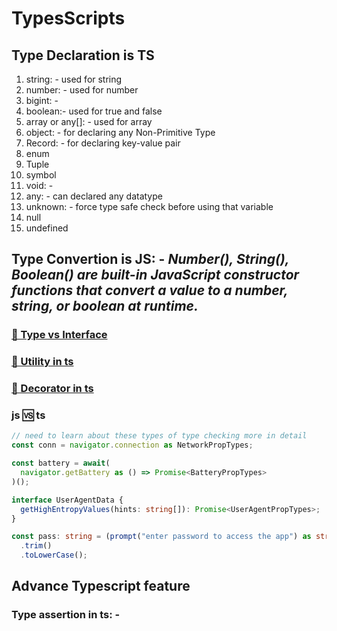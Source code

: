 # **TypesScripts**

## **Type Declaration is TS**

1. string: - used for string
2. number: - used for number
3. bigint: -
4. boolean:- used for true and false
5. array<type> or any[]: - used for array
6. object: - for declaring any Non-Primitive Type
7. Record: - for declaring key-value pair
8. enum
9. Tuple
10. symbol
11. void: -
12. any: - can declared any datatype
13. unknown: - force type safe check before using that variable
14. null
15. undefined

## **Type Convertion is JS: -** _Number(), String(), Boolean() are built-in JavaScript constructor functions that convert a value to a number, string, or boolean at runtime._

### **[🔗 Type vs Interface](./tslang/typeVSinterface.md)**

### **[🔗 Utility in ts](./tslang/tsUtilities.md)**

### **[🔗 Decorator in ts](./tslang/decoratorints.md)**

### js 🆚 ts

```ts
// need to learn about these types of type checking more in detail
const conn = navigator.connection as NetworkPropTypes;

const battery = await(
  navigator.getBattery as () => Promise<BatteryPropTypes>
)();

interface UserAgentData {
  getHighEntropyValues(hints: string[]): Promise<UserAgentPropTypes>;
}

const pass: string = (prompt("enter password to access the app") as string)
  .trim()
  .toLowerCase();
```

## **Advance Typescript feature**


### **Type assertion in ts: -**
